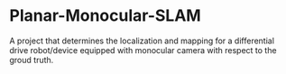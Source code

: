 # Planar-Monocular-SLAM
A project that determines the localization and mapping for a differential drive robot/device equipped with monocular camera with respect to the groud truth.
